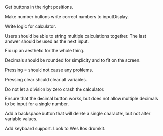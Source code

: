 Get buttons in the right positions.

Make number buttons write correct numbers to inputDisplay.

Write logic for calculator.

Users should be able to string multiple calculations together. The last answer
should be used as the next input.

Fix up an aesthetic for the whole thing.

Decimals should be rounded for simplicity and to fit on the screen.

Pressing = should not cause any problems.

Pressing clear should clear all variables.

Do not let a division by zero crash the calculator.

Ensure that the decimal button works, but does not allow multiple decimals to be
input for a single number.

Add a backspace button that will delete a single character, but not alter
variable values.

Add keyboard support. Look to Wes Bos drumkit.
